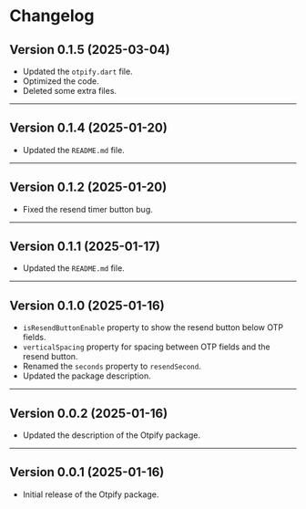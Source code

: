 # Changelog

## Version 0.1.5 (2025-03-04)
- Updated the `otpify.dart` file.
- Optimized the code.
- Deleted some extra files.

---

## Version 0.1.4 (2025-01-20)
- Updated the `README.md` file.

---

## Version 0.1.2 (2025-01-20)
- Fixed the resend timer button bug.

---

## Version 0.1.1 (2025-01-17)
- Updated the `README.md` file.

---

## Version 0.1.0 (2025-01-16)
- `isResendButtonEnable` property to show the resend button below OTP fields.
- `verticalSpacing` property for spacing between OTP fields and the resend button.
- Renamed the `seconds` property to `resendSecond`.
- Updated the package description.

---

## Version 0.0.2 (2025-01-16)
- Updated the description of the Otpify package.

---

## Version 0.0.1 (2025-01-16)
- Initial release of the Otpify package.
